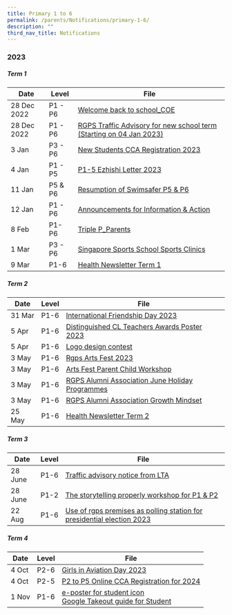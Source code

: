 ```yaml
---
title: Primary 1 to 6
permalink: /parents/Notifications/primary-1-6/
description: ""
third_nav_title: Notifications
---
```

### **2023**

##### Term 1

| Date| Level|File | 
| -------- | -------- | -------- | 
| 28 Dec 2022   | P1 - P6|[Welcome back to school_COE](/files/Notification%202023/P1%20to%206/RGPS_N23_G_001_Welcome%20back%20to%20school_COE.pdf)    | 
|28 Dec 2022 | P1 - P6|[RGPS Traffic Advisory for new school term (Starting on 04 Jan 2023)](/files/Notification%202023/P1%20to%206/RGPS%20Traffic%20Advisory%20for%20new%20school%20term%20(Starting%20on%20%2004%20Jan%202023).pdf) |
|3 Jan| P3 - P6|[New Students CCA Registration 2023](/files/Notification%202023/P1%20to%206/RGPS_N23_G_002_New%20Students%20CCA_Registration%20for%202023.pdf)|
|4 Jan| P1 - P5|[P1-5 Ezhishi Letter 2023](/files/Notification%202023/P1%20to%206/RGPSN23G005_P1-5%20Ezhishi%20Letter%202023.pdf)|
|11 Jan|P5 &amp; P6|[Resumption of Swimsafer P5 &amp; P6](/files/Notification%202023/P1%20to%206/RGPS_N2_G_006%20Resumption%20of%20Swimsafer%20P5P6.pdf)|
|12 Jan| P1 - P6|[Announcements for Information &amp; Action](/files/Notification%202023/P1%20to%206/Notification%20Consent%20for%20Photos%20%20Smart%20watches%20Photo%20Taking_11%20Jan%202023.pdf)|
|8 Feb| P1- P6|[Triple P_Parents](/files/Notification%202023/P1%20to%206/Triple%20P_Parents%20Gateway%20Notification.pdf)|
|1 Mar| P3 - P6|[Singapore Sports School Sports Clinics](/files/Notification%202023/P1%20to%206/Singapore%20Sports%20School%20Sports%20Clinics.pdf)|
|9 Mar|P1-6|[Health Newsletter Term 1](https://drive.google.com/file/d/1oLI-kN4BA5rCUIyKu2Hj8InWvnMYh4q4/view?usp=sharing)|

##### Term 2

| Date| Level|File | 
| -------- | -------- | -------- |
|31 Mar|P1-6|[International Friendship Day 2023](/files/Notification%202023/P1%20to%206/ifd%202023%20pg%20to%20parents.pdf)|
|5 Apr|P1-6|[Distinguished CL Teachers Awards Poster 2023](/files/Notification%202023/P1%20to%206/distinguished%20cl%20teachers%20awards%20poster%202023_p1-p6.pdf)|
|5 Apr|P1-6|[Logo design contest](/files/Notification%202023/P1%20to%206/logo%20design%20contest_p1-p6.pdf)|
|3 May|P1-6|[Rgps Arts Fest 2023](/files/Notification%202023/P1%20to%206/rgps%20arts%20fest%202023%203%20may.pdf)|
|3 May|P1-6|[Arts Fest Parent Child Workshop](/files/Notification%202023/P1%20to%206/details%20of%20optional%20sign%20up%20for%20arts%20fest%20parent%20child%20workshops.pdf)|
|3 May|P1-6|[RGPS Alumni Association June Holiday Programmes](/files/Notification%202023/P1%20to%206/rgps%20alumni%20association%20june%20holiday%20programmes.pdf)|
|3 May|P1-6|[RGPS Alumni Association Growth Mindset](/files/Notification%202023/P1%20to%206/rgps%20alumni%20association_growth%20mindset%20flyer.pdf)|
|25 May|P1-6|[Health Newsletter Term 2](/files/Notification%202023/P1%20to%206/health%20newsletter%20term%202%202023.pdf)|

##### Term 3

| Date| Level|File | 
| -------- | -------- | -------- |
|28 June|P1-6|[Traffic advisory notice from LTA](/files/Notification%202023/P1%20to%206/traffic%20advisory%20notice%20from%20lta.pdf)|
|28 June|P1-2|[The storytelling properly workshop for P1 &amp; P2](/files/Notification%202023/P1%20to%206/the%20storytelling%20properly%20workshop%20for%20p1%20&amp;%20p2_compressed.pdf)|
|22 Aug|P1-6|[Use of rgps premises as polling station for presidential election 2023](/files/use%20of%20rgps%20premises%20as%20polling%20station%20for%20presidential%20election%202023.pdf)|

##### Term 4

| Date| Level|File | 
| -------- | -------- | -------- |
|4 Oct|P2-6|[Girls in Aviation Day 2023](/files/Notification%202023/P1%20to%206/aviation.pdf)|
|4 Oct|P2-5|[P2 to P5 Online CCA Registration for 2024](/files/Notification%202023/P1%20to%206/rgps_n23_g_37_p2%20to%20p5%20online%20cca%20registration%20for%202024.pdf)|
|1 Nov|P1-6|[e-poster for student icon](/files/Notification%202023/P1%20to%206/e-poster_for_student_icon.pdf)<br>[Google Takeout guide for Student](/files/Notification%202023/P1%20to%206/google_takeout_guide_for_student_icon.pdf)<br>